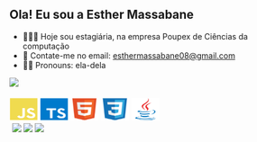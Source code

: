 ## Ola! Eu sou a Esther Massabane

- 👩🏻‍💻 Hoje sou estagiária, na empresa Poupex de Ciências da computação
- 📩 Contate-me no email: esthermassabane08@gmail.com
- 👩🏻 Pronouns: ela-dela
<div align="left">
<!--   <a href="https://github.com/esther0012"> -->
  <img width="30%" src="https://github-readme-stats.vercel.app/api/top-langs/?username=esther0012&layout=compact&langs_count=7&theme=dracula"/>
</div>
<div style="display: inline_block"><br>
   <img align="center" alt="Rafa-Js" height="40" width="50" src="https://raw.githubusercontent.com/devicons/devicon/master/icons/javascript/javascript-plain.svg">
  <img align="center" alt="Rafa-Ts" height="40" width="50" src="https://raw.githubusercontent.com/devicons/devicon/master/icons/typescript/typescript-plain.svg">
  <img align="center" alt="Rafa-HTML" height="40" width="50" src="https://raw.githubusercontent.com/devicons/devicon/master/icons/html5/html5-original.svg">
  <img align="center" alt="Rafa-CSS" height="40" width="50" src="https://raw.githubusercontent.com/devicons/devicon/master/icons/css3/css3-original.svg">
  <img align="center" alt="Rafa-CSS" height="40" width="50" src="https://raw.githubusercontent.com/devicons/devicon/master/icons/java/java-original.svg">
</div>

<div style="margin: 1%"> 
  <a href="https://instagram.com/esther_mynssen" target="_blank"><img src="https://img.shields.io/badge/-Instagram-%23E4405F?style=for-the-badge&logo=instagram&logoColor=white" target="_blank"></a>
  <a href = "mailto:esthermassabane08@gmail.com"><img src="https://img.shields.io/badge/-Gmail-%23333?style=for-the-badge&logo=gmail&logoColor=white" target="_blank"></a>
  <a href="https://www.linkedin.com/in/esther-massabane-mynssen/" target="_blank"><img src="https://img.shields.io/badge/-LinkedIn-%230077B5?style=for-the-badge&logo=linkedin&logoColor=white" target="_blank"></a> 
</div>
